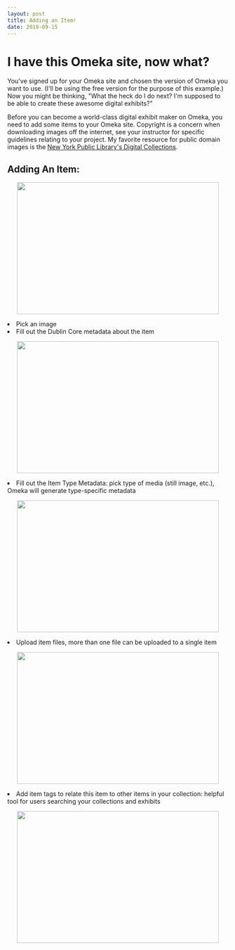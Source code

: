 ```yaml
---
layout: post
title: Adding an Item!
date: 2019-09-15
---
```

# I have this Omeka site, now what? #

You've signed up for your Omeka site and chosen the version of Omeka you want to use. (I'll be using the free version for the purpose of this example.) Now you might be thinking, "What the heck do I do next? I'm supposed to be able to create these awesome digital exhibits?"

Before you can become a world-class digital exhibit maker on Omeka, you need to add some items to your Omeka site. Copyright is a concern when downloading images off the internet, see your instructor for specific guidelines relating to your project. My favorite resource for public domain images is the [New York Public Library's Digital Collections](https://digitalcollections.nypl.org/).

## Adding An Item: ##

<p align="center">
  <img width="460" height="300" src="https://user-images.githubusercontent.com/54911846/65245456-a9db3b00-daba-11e9-8bc1-099f5d63ae57.png"> 
</p>
<olstyle="font-size:40px;">
  <li>Pick an image</li>
  <li>Fill out the Dublin Core metadata about the item</li>
  <p align="center">
    <img width="460" height="300" src="https://user-images.githubusercontent.com/54911846/65245643-f3c42100-daba-11e9-8757-8e239395e64e.png">
   </p>
  <li>Fill out the Item Type Metadata: pick type of media (still image, etc.), Omeka will generate type-specific metadata</li>
   <p align="center">
    <img width="460" height="300" src="https://user-images.githubusercontent.com/54911846/65245764-35ed6280-dabb-11e9-959b-fd7ddbf1419b.png">
   </p>
  <li>Upload item files, more than one file can be uploaded to a single item</li>
  <p align="center">
    <img width="460" height="300" src="https://user-images.githubusercontent.com/54911846/65245879-6cc37880-dabb-11e9-9eab-3f749c855153.png">
   </p>
  <li>Add item tags to relate this item to other items in your collection: helpful tool for users searching your collections and exhibits</li>
  <p align="center">
    <img width="460" height="300" src="https://user-images.githubusercontent.com/54911846/65245988-a72d1580-dabb-11e9-973c-9c965797ade4.png">
  </p>
</ol>
